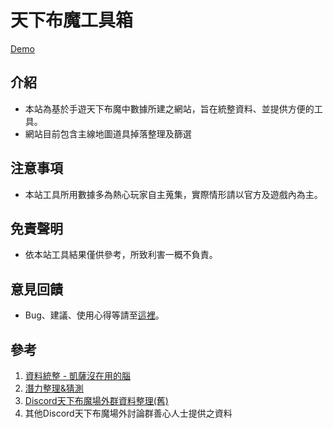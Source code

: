 # 天下布魔工具箱

[Demo](https://purindaisuki.github.io/tkfmtools/)

## 介紹

* 本站為基於手遊天下布魔中數據所建之網站，旨在統整資料、並提供方便的工具。
* 網站目前包含主線地圖道具掉落整理及篩選

## 注意事項
                
* 本站工具所用數據多為熱心玩家自主蒐集，實際情形請以官方及遊戲內為主。

## 免責聲明
* 依本站工具結果僅供參考，所致利害一概不負責。

## 意見回饋
* Bug、建議、使用心得等請至[這裡](https://peing.net/ja/b5295760aebf4c)。
                    
## 參考
1. [資料統整 - 凱薩沒在用的腦](https://reurl.cc/5o5A7z/)
2. [潛力整理&猜測](https://reurl.cc/1gZ5nV/)
3. [Discord天下布魔場外群資料整理(舊)](https://reurl.cc/8ypXzM)
4. 其他Discord天下布魔場外討論群善心人士提供之資料
